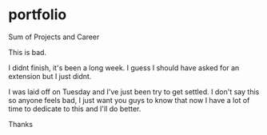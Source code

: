 # portfolio
Sum of Projects and Career

This is bad.

I didnt finish, it's been a long week. I guess I should have asked for an extension but I just didnt.

I was laid off on Tuesday and I've just been try to get settled. I don't say this so anyone feels bad, I just want you guys to know that now I have a lot of time to dedicate to this and I'll do better.

Thanks
